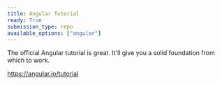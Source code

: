 ```yaml
---
title: Angular Tutorial
ready: True
submission_type: repo
available_options: ["angular"]
---
```


The official Angular tutorial is great. It'll give you a solid foundation from which to work.

https://angular.io/tutorial
